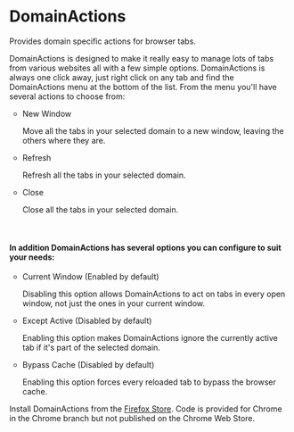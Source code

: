 # DomainActions
Provides domain specific actions for browser tabs.

DomainActions is designed to make it really easy to manage lots of tabs from various websites all with a few simple options.
DomainActions is always one click away, just right click on any tab and find the DomainActions menu at the bottom of the list. From the menu you'll have several actions to choose from:</h4>
        <ul style="list-style-type: circle;">
            <li>New Window</li>
            <p>Move all the tabs in your selected domain to a new window, leaving the others where they are.</p>
            <li>Refresh</li>
            <p>Refresh all the tabs in your selected domain.</p>
            <li>Close</li>
            <p>Close all the tabs in your selected domain.</p>
        </ul>
        <br />
        <h4>In addition DomainActions has several options you can configure to suit your needs:</h4>
        <ul style="list-style-type: circle;">
            <li>Current Window (Enabled by default)</li>
            <p>Disabling this option allows DomainActions to act on tabs in every open window, not just the ones in your current window.</p>
            <li>Except Active (Disabled by default)</li>
            <p>Enabling this option makes DomainActions ignore the currently active tab if it's part of the selected domain.</p>
            <li>Bypass Cache (Disabled by default)</li>
            <p>Enabling this option forces every reloaded tab to bypass the browser cache.</p>
        </ul>

Install DomainActions from the <a href="https://addons.mozilla.org/…/3ce93b38a9d947609188">Firefox Store</a>. Code is provided for Chrome in the Chrome branch but not published on the Chrome Web Store.
